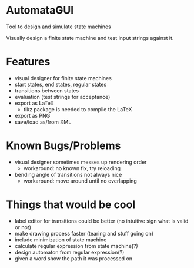 # AutomataGUI
Tool to design and simulate state machines

Visually design a finite state machine and test input strings against it.

# Features
* visual designer for finite state machines
* start states, end states, regular states
* transitions between states
* evaluation (test strings for acceptance)
* export as LaTeX
  * tikz package is needed to compile the LaTeX
* export as PNG
* save/load as/from XML

# Known Bugs/Problems
* visual designer sometimes messes up rendering order
  * workaround: no known fix, try reloading
* bending angle of transitions not always nice
  * workaround: move around until no overlapping

# Things that would be cool
* label editor for transitions could be better (no intuitive sign what is valid or not)
* make drawing process faster (tearing and stuff going on)
* include minimization of state machine
* calculate regular expression from state machine(?)
* design automaton from regular expression(?)
* given a word show the path it was processed on
